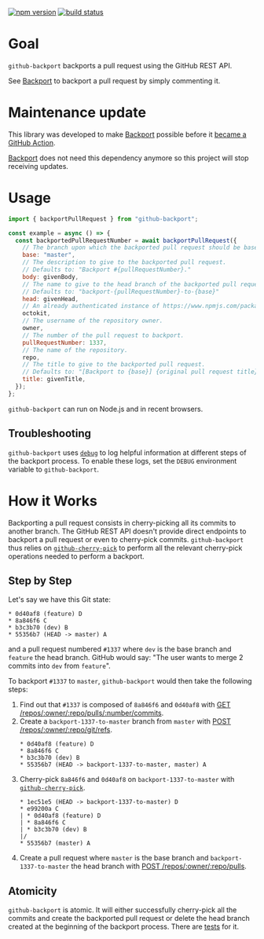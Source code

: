 [![npm version](https://img.shields.io/npm/v/github-backport.svg)](https://npmjs.org/package/github-backport) [![build status](https://img.shields.io/circleci/project/github/tibdex/github-backport.svg)](https://circleci.com/gh/tibdex/github-backport)

# Goal

`github-backport` backports a pull request using the GitHub REST API.

See [Backport](https://github.com/tibdex/backport) to backport a pull request by simply commenting it.

# Maintenance update

This library was developed to make [Backport](https://github.com/tibdex/backport) possible before it [became a GitHub Action](https://github.com/tibdex/backport/commit/ce3759ca5d2088e5dcaf6e6e506c92b3995daf61).

[Backport](https://github.com/tibdex/backport) does not need this dependency anymore so this project will stop receiving updates.

# Usage

```javascript
import { backportPullRequest } from "github-backport";

const example = async () => {
  const backportedPullRequestNumber = await backportPullRequest({
    // The branch upon which the backported pull request should be based.
    base: "master",
    // The description to give to the backported pull request.
    // Defaults to: "Backport #{pullRequestNumber}."
    body: givenBody,
    // The name to give to the head branch of the backported pull request.
    // Defaults to: "backport-{pullRequestNumber}-to-{base}"
    head: givenHead,
    // An already authenticated instance of https://www.npmjs.com/package/@octokit/rest.
    octokit,
    // The username of the repository owner.
    owner,
    // The number of the pull request to backport.
    pullRequestNumber: 1337,
    // The name of the repository.
    repo,
    // The title to give to the backported pull request.
    // Defaults to: "[Backport to {base}] {original pull request title}"
    title: givenTitle,
  });
};
```

`github-backport` can run on Node.js and in recent browsers.

## Troubleshooting

`github-backport` uses [`debug`](https://www.npmjs.com/package/debug) to log helpful information at different steps of the backport process. To enable these logs, set the `DEBUG` environment variable to `github-backport`.

# How it Works

Backporting a pull request consists in cherry-picking all its commits to another branch.
The GitHub REST API doesn't provide direct endpoints to backport a pull request or even to cherry-pick commits.
`github-backport` thus relies on [`github-cherry-pick`](https://www.npmjs.com/package/github-cherry-pick) to perform all the relevant cherry-pick operations needed to perform a backport.

## Step by Step

Let's say we have this Git state:

<!--
touch A.txt B.txt C.txt D.txt
git init
git add A.txt
git commit --message A
git checkout -b dev
git add B.txt
git commit --message B
git checkout -b feature
git add C.txt
git commit --message C
git add D.txt
git commit --message D
git checkout master
-->

```
* 0d40af8 (feature) D
* 8a846f6 C
* b3c3b70 (dev) B
* 55356b7 (HEAD -> master) A
```

and a pull request numbered `#1337` where `dev` is the base branch and `feature` the head branch. GitHub would say: "The user wants to merge 2 commits into `dev` from `feature`".

To backport `#1337` to `master`, `github-backport` would then take the following steps:

1.  Find out that `#1337` is composed of `8a846f6` and `0d40af8` with [GET /repos/:owner/:repo/pulls/:number/commits](https://developer.github.com/v3/pulls/#list-commits-on-a-pull-request).
2.  Create a `backport-1337-to-master` branch from `master` with [POST /repos/:owner/:repo/git/refs](https://developer.github.com/v3/git/refs/#create-a-reference).
    <!--
    git checkout -b backport-1337-to-master
    -->
    ```
    * 0d40af8 (feature) D
    * 8a846f6 C
    * b3c3b70 (dev) B
    * 55356b7 (HEAD -> backport-1337-to-master, master) A
    ```
3.  Cherry-pick `8a846f6` and `0d40af8` on `backport-1337-to-master` with [`github-cherry-pick`](https://www.npmjs.com/package/github-cherry-pick).
    <!--
    git cherry-pick 8a846f6 0d40af8
    -->
    ```
    * 1ec51e5 (HEAD -> backport-1337-to-master) D
    * e99200a C
    | * 0d40af8 (feature) D
    | * 8a846f6 C
    | * b3c3b70 (dev) B
    |/
    * 55356b7 (master) A
    ```
4.  Create a pull request where `master` is the base branch and `backport-1337-to-master` the head branch with [POST /repos/:owner/:repo/pulls](https://developer.github.com/v3/pulls/#create-a-pull-request).

## Atomicity

`github-backport` is atomic.
It will either successfully cherry-pick all the commits and create the backported pull request or delete the head branch created at the beginning of the backport process.
There are [tests](tests/index.test.js) for it.
